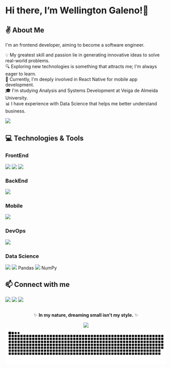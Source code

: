 <h1>Hi there, I’m Wellington Galeno!👋</h1>

<h2>✌ About Me</h2>

I'm an frontend developer, aiming to become a software engineer.

💡 My greatest skill and passion lie in generating innovative ideas to solve real-world problems.</br>
🔍 Exploring new technologies is something that attracts me; I'm always eager to learn.</br>
📱 Currently, I'm deeply involved in React Native for mobile app development.</br>
🎓 I'm studying Analysis and Systems Development at Veiga de Almeida University.</br>
📊 I have experience with Data Science that helps me better understand business.

<div align="left">
  <img src="https://github.com/wellgaleno/wellgaleno/assets/152629472/26003dac-fa4e-4254-8d29-a9881e9c1ca7" width="200px" />
</div>

<h2>💻 Technologies & Tools</h2>

<h3>FrontEnd</h3>
<div style="display: inline-block">
  <img src="https://img.shields.io/badge/JavaScript-F7DF1E?style=for-the-badge&logo=javascript&logoColor=black"/>
  <img src="https://img.shields.io/badge/React-20232A?style=for-the-badge&logo=react&logoColor=61DAFB"/>
  <img src="https://img.shields.io/badge/Vue.js-35495E?style=for-the-badge&logo=vue.js&logoColor=4FC08D"/>
</div>

<h3>BackEnd</h3>
<div style="display: inline-block">
  <img src="https://img.shields.io/badge/Node.js-43853D?style=for-the-badge&logo=node.js&logoColor=white"/>
</div>

<h3>Mobile</h3>
<div style="display: inline-block">
  <img src="https://img.shields.io/badge/React_Native-20232A?style=for-the-badge&logo=react&logoColor=61DAFB"/>
</div>

<h3>DevOps</h3>

<div style="display: inline-block">
  <img src="https://img.shields.io/badge/Amazon_AWS-232F3E?style=for-the-badge&logo=amazon-aws&logoColor=white" />
</div>

<h3>Data Science</h3>
<div style="display: inline-block">
  <img src="https://img.shields.io/badge/Python-3776AB?style=for-the-badge&logo=python&logoColor=white"/>
  <img src="https://cdn.jsdelivr.net/gh/devicons/devicon/icons/pandas/pandas-original.svg" height="23px"/> Pandas
  <img src="https://cdn.jsdelivr.net/gh/devicons/devicon/icons/numpy/numpy-original.svg" height="23px"/> NumPy
  
</div>

<h2>📫 Connect with me</h2>

<div style="display: inline-block">
  <a href="https://www.linkedin.com/in/wellington-galeno/" target="_blank" rel="noopener noreferrer"><img src="https://img.shields.io/badge/LinkedIn-0077B5?style=for-the-badge&logo=linkedin&logoColor=white" height="30px" /></a>
  <a href="mailto:well.galeno@gmail.com" target="_blank" rel="noopener"><img src="https://img.shields.io/badge/Gmail-D14836?style=for-the-badge&logo=gmail&logoColor=white" height="30px"/></a>
  <a href="https://github.com/wellgaleno"><img src="https://img.shields.io/badge/GitHub-100000?style=for-the-badge&logo=github&logoColor=white"></a>
  
</div>

<h2> </h2>

<div align="center">
  
✨ **In my nature, dreaming small isn't my style.** ✨
  
</div>

<div align="center">
  <img src="https://github.com/wellgaleno/wellgaleno/assets/152629472/18462796-809b-40e0-99dd-dfec17eea15f" width="500px" />
</div>

<div align="center">
<picture>
  <source media="(prefers-color-scheme: dark)" srcset="https://raw.githubusercontent.com/wellgaleno/wellgaleno/output/github-contribution-grid-snake-dark.svg">
  <source media="(prefers-color-scheme: light)" srcset="https://raw.githubusercontent.com/wellgaleno/wellgaleno/output/github-contribution-grid-snake.svg">
  <img alt="github contribution grid snake animation" src="https://raw.githubusercontent.com/wellgaleno/wellgaleno/output/github-contribution-grid-snake.svg">
</picture>
</div>
